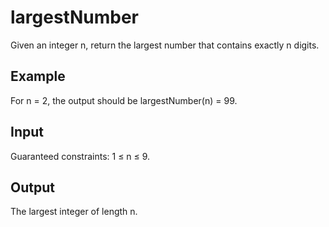 # largestNumber
Given an integer n, return the largest number that contains exactly n digits.

## Example
For n = 2, the output should be
largestNumber(n) = 99.

## Input
Guaranteed constraints:
1 ≤ n ≤ 9.

## Output
The largest integer of length n.

